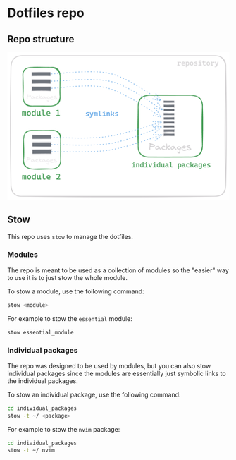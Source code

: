 # Dotfiles repo 

## Repo structure 

<p align="center">
    <img src="resources/structure.png" alt="Structure diagram"/>
</p>

## Stow

This repo uses `stow` to manage the dotfiles.

### Modules 

The repo is meant to be used as a collection of modules so the "easier" way to use it is to just stow the whole module.

To stow a module, use the following command:

```bash
stow <module>
```

For example to stow the `essential` module:

```bash
stow essential_module
```

### Individual packages

The repo was designed to be used by modules, but you can also stow individual packages since the modules are essentially just symbolic links to the individual packages.

To stow an individual package, use the following command:

```bash
cd individual_packages
stow -t ~/ <package>
```

For example to stow the `nvim` package:

```bash
cd individual_packages
stow -t ~/ nvim
```


